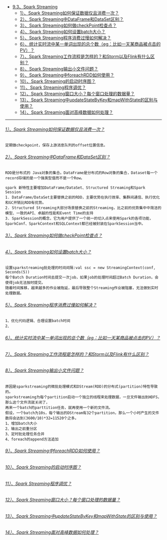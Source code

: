 * [9.3、Spark Streaming](bigdata-project/src/main/doc/sparkstreaming.md)
    - [1）、Spark Streaming如何保证数据仅且消费一次？]()
    - [2）、Spark Streaming中DataFrame和DataSet区别？]()
    - [3）、Spark Streaming如何做checkPoint检查点？]()
    - [4）、Spark Streaming如何设置batch大小？]()
    - [5）、Spark Streaming程序消费过慢如何解决？]()
    - [6）、统计实时流中某一单词出现的总个数（eg：比如一天某商品被点击的PV）？]()
    - [7）、Spark Streaming工作流程是怎样的？和Storm以及Flink有什么区别？]()
    - [8）、Spark Streaming输出小文件问题？]()
    - [9）、Spark Streaming中foreachRDD如何使用？]()
    - [10）、Spark Streaming的启动时序图？]()
    - [11）、Spark Streaming程序调优？]()
    - [12）、Spark Streaming窗口大小？每个窗口处理的数据量？]()
    - [13）、Spark Streaming中updateStateByKey和mapWithState的区别与使用？]()
    - [14）、Spark Streaming面对高峰数据如何处理？]()

---
###### [1）、Spark Streaming如何保证数据仅且消费一次？]()
    定期做checkpoint，保存上游消息队列的offset位置信息。

###### [2）、Spark Streaming中DataFrame和DataSet区别？]()
    RDD是分布式的 Java对象的集合。DataFrame是分布式的Row对象的集合，Dataset每一个record存储的是一个强类型值而不是一个Row。
    
    spark 新特性主要增加DataFrame/DataSet、Structured Streaming和Spark Session
    1. DataFrame/DataSet主要替换之前的RDD，主要优势在执行效率、集群间通信、执行优化和GC开销比RDD有优势。
    2. Structured Streaming大部分场景替换之前的Streaming，比之前的优势集中中简洁的模型、一致的API、卓越的性能和Event Time的支持
    3. SparkSession的概念，它为用户提供了一个统一的切入点来使用Spark的各项功能，SparkConf、SparkContext和SQLContext都已经被封装在SparkSession当中。

###### [3）、Spark Streaming如何做checkPoint检查点？]()
###### [4）、Spark Streaming如何设置batch大小？]()
    设置sparkstreaming批处理的时间间隔:val ssc = new StreamingContext(conf, Seconds(5))
    每个Batch Duration时间去提交一次job，如果job的处理时间超过Batch Duration，会使得job无法按时提交。
    随着时间推移，越来越多的作业被拖延，最后导致整个Streaming作业被阻塞，无法做到实时处理数据。

###### [5）、Spark Streaming程序消费过慢如何解决？]()
    1、优化代码逻辑、合理设置batch时间
    2、

###### [6）、统计实时流中某一单词出现的总个数（eg：比如一天某商品被点击的PV）？]()
###### [7）、Spark Streaming工作流程是怎样的？和Storm以及Flink有什么区别？]()
###### [8）、Spark Streaming输出小文件问题？]()
    原因是sparkstreaming的微批处理模式和DStream(RDD)的分布式(partition)特性导致的。
    sparkstreaming为每个partition启动一个独立的线程来处理数据，一旦文件输出到HDFS，那么这个文件流就关闭了，
    再来一个batch的parttition任务，就再使用一个新的文件流。
    假设，一个batch为10s，每个输出的DStream有32个partition，那么一个小时产生的文件数将会达到(3600/10)*32=11520个之多。
    1、增加batch大小
    2、输出之前重分区
    3、定时批处理任务合并
    4、foreach的append方法追加

###### [9）、Spark Streaming中foreachRDD如何使用？]()
###### [10）、Spark Streaming的启动时序图？]()
###### [11）、Spark Streaming程序调优？]()
###### [12）、Spark Streaming窗口大小？每个窗口处理的数据量？]()
###### [13）、Spark Streaming中updateStateByKey和mapWithState的区别与使用？]()
###### [14）、Spark Streaming面对高峰数据如何处理？]()

